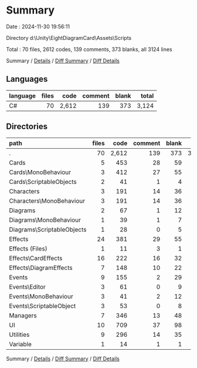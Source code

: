 # Summary

Date : 2024-11-30 19:56:11

Directory d:\\Unity\\EightDiagramCard\\Assets\\Scripts

Total : 70 files,  2612 codes, 139 comments, 373 blanks, all 3124 lines

Summary / [Details](details.md) / [Diff Summary](diff.md) / [Diff Details](diff-details.md)

## Languages
| language | files | code | comment | blank | total |
| :--- | ---: | ---: | ---: | ---: | ---: |
| C# | 70 | 2,612 | 139 | 373 | 3,124 |

## Directories
| path | files | code | comment | blank | total |
| :--- | ---: | ---: | ---: | ---: | ---: |
| . | 70 | 2,612 | 139 | 373 | 3,124 |
| Cards | 5 | 453 | 28 | 59 | 540 |
| Cards\\MonoBehaviour | 3 | 412 | 27 | 55 | 494 |
| Cards\\ScriptableObjects | 2 | 41 | 1 | 4 | 46 |
| Characters | 3 | 191 | 14 | 36 | 241 |
| Characters\\MonoBehaviour | 3 | 191 | 14 | 36 | 241 |
| Diagrams | 2 | 67 | 1 | 12 | 80 |
| Diagrams\\MonoBehaviour | 1 | 39 | 1 | 7 | 47 |
| Diagrams\\ScriptableObjects | 1 | 28 | 0 | 5 | 33 |
| Effects | 24 | 381 | 29 | 55 | 465 |
| Effects (Files) | 1 | 11 | 3 | 1 | 15 |
| Effects\\CardEffects | 16 | 222 | 16 | 32 | 270 |
| Effects\\DiagramEffects | 7 | 148 | 10 | 22 | 180 |
| Events | 9 | 155 | 2 | 29 | 186 |
| Events\\Editor | 3 | 61 | 0 | 9 | 70 |
| Events\\MonoBehaviour | 3 | 41 | 2 | 12 | 55 |
| Events\\ScriptableObject | 3 | 53 | 0 | 8 | 61 |
| Managers | 7 | 346 | 13 | 48 | 407 |
| UI | 10 | 709 | 37 | 98 | 844 |
| Utilities | 9 | 296 | 14 | 35 | 345 |
| Variable | 1 | 14 | 1 | 1 | 16 |

Summary / [Details](details.md) / [Diff Summary](diff.md) / [Diff Details](diff-details.md)